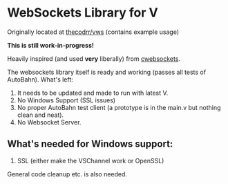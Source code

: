 # WebSockets Library for V

Originally located at [thecodrr/vws](https://github.com/thecodrr/vws) (contains example usage)

**This is still work-in-progress!**

Heavily inspired (and used **very** liberally) from [cwebsockets](https://github.com/jeremyhahn/cwebsocket). 

The websockets library itself is ready and working (passes all tests of AutoBahn). What's left:

1. It needs to be updated and made to run with latest V.
2. No Windows Support (SSL issues)
3. No proper AutoBahn test client (a prototype is in the main.v but nothing clean and neat).
4. No Websocket Server.

## What's needed for Windows support:

1. SSL (either make the VSChannel work or OpenSSL)

General code cleanup etc. is also needed.
